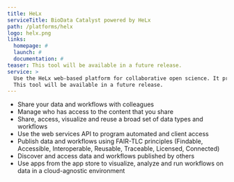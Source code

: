 ```yaml
---
title: HeLx
serviceTitle: BioData Catalyst powered by HeLx
path: /platforms/helx
logo: helx.png
links:
  homepage: #
  launch: #
  documentation: #
teaser: This tool will be available in a future release.
service: >
  Use the HeLx web-based platform for collaborative open science. It provides metadata aware data management capabilities with extensive support for sharing and access control. The AppStore also presents tools that can be dynamically launched for each user.
  This tool will be available in a future release.
---
```


- Share your data and workflows with colleagues
- Manage who has access to the content that you share
- Share, access, visualize and reuse a broad set of data types and workflows
- Use the web services API to program automated and client access
- Publish data and workflows using FAIR-TLC principles (Findable, Accessible, Interoperable, Reusable, Traceable, Licensed, Connected)
- Discover and access data and workflows published by others
- Use apps from the app store to visualize, analyze and run workflows on data in a cloud-agnostic environment

